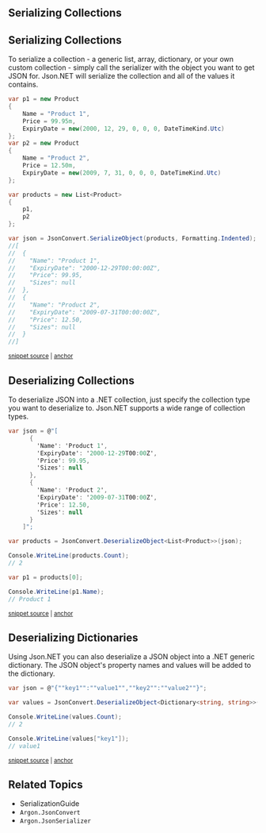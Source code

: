 ## Serializing Collections


## Serializing Collections

To serialize a collection - a generic list, array, dictionary, or your own custom collection - simply call the serializer with the object you want to get JSON for. Json.NET will serialize the collection and all of the values it contains.

<!-- snippet: SerializingCollectionsSerializing -->
<a id='snippet-serializingcollectionsserializing'></a>
```cs
var p1 = new Product
{
    Name = "Product 1",
    Price = 99.95m,
    ExpiryDate = new(2000, 12, 29, 0, 0, 0, DateTimeKind.Utc)
};
var p2 = new Product
{
    Name = "Product 2",
    Price = 12.50m,
    ExpiryDate = new(2009, 7, 31, 0, 0, 0, DateTimeKind.Utc)
};

var products = new List<Product>
{
    p1,
    p2
};

var json = JsonConvert.SerializeObject(products, Formatting.Indented);
//[
//  {
//    "Name": "Product 1",
//    "ExpiryDate": "2000-12-29T00:00:00Z",
//    "Price": 99.95,
//    "Sizes": null
//  },
//  {
//    "Name": "Product 2",
//    "ExpiryDate": "2009-07-31T00:00:00Z",
//    "Price": 12.50,
//    "Sizes": null
//  }
//]
```
<sup><a href='/src/Tests/Documentation/SerializationTests.cs#L561-L598' title='Snippet source file'>snippet source</a> | <a href='#snippet-serializingcollectionsserializing' title='Start of snippet'>anchor</a></sup>
<!-- endSnippet -->


## Deserializing Collections

To deserialize JSON into a .NET collection, just specify the collection type you want to deserialize to. Json.NET supports a wide range of collection types.

<!-- snippet: SerializingCollectionsDeserializing -->
<a id='snippet-serializingcollectionsdeserializing'></a>
```cs
var json = @"[
      {
        'Name': 'Product 1',
        'ExpiryDate': '2000-12-29T00:00Z',
        'Price': 99.95,
        'Sizes': null
      },
      {
        'Name': 'Product 2',
        'ExpiryDate': '2009-07-31T00:00Z',
        'Price': 12.50,
        'Sizes': null
      }
    ]";

var products = JsonConvert.DeserializeObject<List<Product>>(json);

Console.WriteLine(products.Count);
// 2

var p1 = products[0];

Console.WriteLine(p1.Name);
// Product 1
```
<sup><a href='/src/Tests/Documentation/SerializationTests.cs#L621-L648' title='Snippet source file'>snippet source</a> | <a href='#snippet-serializingcollectionsdeserializing' title='Start of snippet'>anchor</a></sup>
<!-- endSnippet -->


## Deserializing Dictionaries

Using Json.NET you can also deserialize a JSON object into a .NET generic dictionary. The JSON object's property names and values will be added to the dictionary.

<!-- snippet: SerializingCollectionsDeserializingDictionaries -->
<a id='snippet-serializingcollectionsdeserializingdictionaries'></a>
```cs
var json = @"{""key1"":""value1"",""key2"":""value2""}";

var values = JsonConvert.DeserializeObject<Dictionary<string, string>>(json);

Console.WriteLine(values.Count);
// 2

Console.WriteLine(values["key1"]);
// value1
```
<sup><a href='/src/Tests/Documentation/SerializationTests.cs#L656-L668' title='Snippet source file'>snippet source</a> | <a href='#snippet-serializingcollectionsdeserializingdictionaries' title='Start of snippet'>anchor</a></sup>
<!-- endSnippet -->


## Related Topics

 * SerializationGuide
 * `Argon.JsonConvert`
 * `Argon.JsonSerializer`

